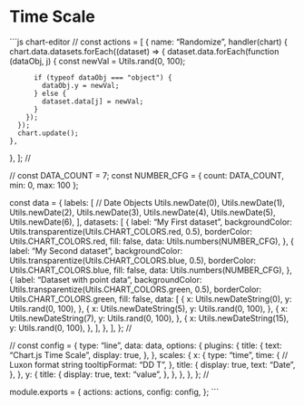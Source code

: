 Time Scale
==========

\`\`\`js chart-editor // const actions = \[ { name: “Randomize”, handler(chart) { chart.data.datasets.forEach((dataset) =&gt; { dataset.data.forEach(function (dataObj, j) { const newVal = Utils.rand(0, 100);

          if (typeof dataObj === "object") {
            dataObj.y = newVal;
          } else {
            dataset.data[j] = newVal;
          }
        });
      });
      chart.update();
    },

}, \]; //

// const DATA\_COUNT = 7; const NUMBER\_CFG = { count: DATA\_COUNT, min: 0, max: 100 };

const data = { labels: \[ // Date Objects Utils.newDate(0), Utils.newDate(1), Utils.newDate(2), Utils.newDate(3), Utils.newDate(4), Utils.newDate(5), Utils.newDate(6), \], datasets: \[ { label: “My First dataset”, backgroundColor: Utils.transparentize(Utils.CHART\_COLORS.red, 0.5), borderColor: Utils.CHART\_COLORS.red, fill: false, data: Utils.numbers(NUMBER\_CFG), }, { label: “My Second dataset”, backgroundColor: Utils.transparentize(Utils.CHART\_COLORS.blue, 0.5), borderColor: Utils.CHART\_COLORS.blue, fill: false, data: Utils.numbers(NUMBER\_CFG), }, { label: “Dataset with point data”, backgroundColor: Utils.transparentize(Utils.CHART\_COLORS.green, 0.5), borderColor: Utils.CHART\_COLORS.green, fill: false, data: \[ { x: Utils.newDateString(0), y: Utils.rand(0, 100), }, { x: Utils.newDateString(5), y: Utils.rand(0, 100), }, { x: Utils.newDateString(7), y: Utils.rand(0, 100), }, { x: Utils.newDateString(15), y: Utils.rand(0, 100), }, \], }, \], }; //

// const config = { type: “line”, data: data, options: { plugins: { title: { text: “Chart.js Time Scale”, display: true, }, }, scales: { x: { type: “time”, time: { // Luxon format string tooltipFormat: “DD T”, }, title: { display: true, text: “Date”, }, }, y: { title: { display: true, text: “value”, }, }, }, }, }; //

module.exports = { actions: actions, config: config, }; \`\`\`
